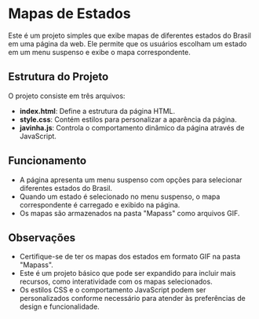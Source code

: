 # Mapas de Estados

Este é um projeto simples que exibe mapas de diferentes estados do Brasil em uma página da web. Ele permite que os usuários escolham um estado em um menu suspenso e exibe o mapa correspondente.

## Estrutura do Projeto

O projeto consiste em três arquivos:

- **index.html**: Define a estrutura da página HTML.
- **style.css**: Contém estilos para personalizar a aparência da página.
- **javinha.js**: Controla o comportamento dinâmico da página através de JavaScript.

## Funcionamento

- A página apresenta um menu suspenso com opções para selecionar diferentes estados do Brasil.
- Quando um estado é selecionado no menu suspenso, o mapa correspondente é carregado e exibido na página.
- Os mapas são armazenados na pasta "Mapass" como arquivos GIF.

## Observações

- Certifique-se de ter os mapas dos estados em formato GIF na pasta "Mapass".
- Este é um projeto básico que pode ser expandido para incluir mais recursos, como interatividade com os mapas selecionados.
- Os estilos CSS e o comportamento JavaScript podem ser personalizados conforme necessário para atender às preferências de design e funcionalidade.
